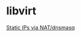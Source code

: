 libvirt
=======

[Static IPs via NAT/dnsmasq](https://github.com/enckse/howdoi/blob/master/software/libvirt/static-nat.md)
